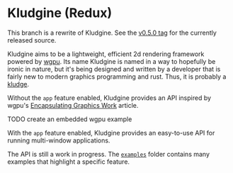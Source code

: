 # Kludgine (Redux)

This branch is a rewrite of Kludgine. See the [v0.5.0 tag][v0.5] for the
currently released source.

Kludgine aims to be a lightweight, efficient 2d rendering framework powered by
[wgpu][wgpu]. Its name Kludgine is named in a way to hopefully be ironic in
nature, but it's being designed and written by a developer that is fairly new to
modern graphics programming and rust. Thus, it is probably a [kludge][kludge].

Without the `app` feature enabled, Kludgine provides an API inspired by wgpu's
[Encapsulating Graphics Work][encapsulating] article.

TODO create an embedded wgpu example

With the `app` feature enabled, Kludgine provides an easy-to-use API for running
multi-window applications.

The API is still a work in progress. The [`examples`][examples] folder contains many
examples that highlight a specific feature.

[v0.5]: https://github.com/khonsulabs/kludgine/tree/v0.5.0
[wgpu]: https://github.com/gfx-rs/wgpu
[kludge]: https://en.wikipedia.org/wiki/Kludge
[encapsulating]: https://github.com/gfx-rs/wgpu/wiki/Encapsulating-Graphics-Work
[examples]: https://github.com/khonsulabs/kludgine/tree/main/examples
